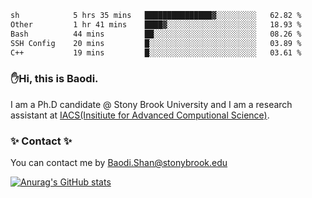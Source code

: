 <!--START_SECTION:waka-->

```txt
sh            5 hrs 35 mins   ███████████████▓░░░░░░░░░   62.82 %
Other         1 hr 41 mins    ████▓░░░░░░░░░░░░░░░░░░░░   18.93 %
Bash          44 mins         ██░░░░░░░░░░░░░░░░░░░░░░░   08.26 %
SSH Config    20 mins         █░░░░░░░░░░░░░░░░░░░░░░░░   03.89 %
C++           19 mins         █░░░░░░░░░░░░░░░░░░░░░░░░   03.61 %
```

<!--END_SECTION:waka-->

### ✋Hi, this is Baodi. 

I am a Ph.D candidate @ Stony Brook University and I am a research assistant at [IACS(Insitiute for Advanced Computional Science)](https://iacs.stonybrook.edu/).

### ✨ Contact ✨

You can contact me by [Baodi.Shan@stonybrook.edu](mailto:Baodi.Shan@stonybrook.edu)

[![Anurag's GitHub stats](https://github-readme-stats.vercel.app/api?username=lwshanbd&theme=jolly&show_icons=true&count_private=true&include_all_commits=true)](https://github.com/anuraghazra/github-readme-stats)



<!--
**lwshanbd/lwshanbd** is a ✨ _special_ ✨ repository because its `README.md` (this file) appears on your GitHub profile.

Here are some ideas to get you started:

- 🔭 I’m currently working on ...
- 🌱 I’m currently learning ...
- 👯 I’m looking to collaborate on ...
- 🤔 I’m looking for help with ...
- 💬 Ask me about ...
- 📫 How to reach me: ...
- 😄 Pronouns: ...
- ⚡ Fun fact: ...
-->
